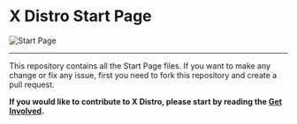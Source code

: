 # X Distro Start Page 

![Start Page](http://xdistro.xyz/wp-content/uploads/2015/08/Start-Page.png)

------

This repository contains all the Start Page files. If you want to make any change or fix any issue, first you need to fork this repository and create a pull request.

**If you would like to contribute to X Distro, please start by reading the [Get Involved](http://xdistro.xyz/get-involved/).**

